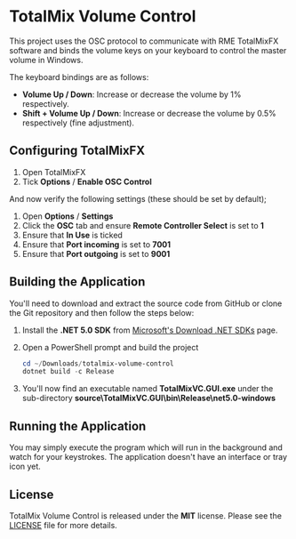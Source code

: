 # TotalMix Volume Control

This project uses the OSC protocol to communicate with RME TotalMixFX software and binds
the volume keys on your keyboard to control the master volume in Windows.

The keyboard bindings are as follows:

* **Volume Up / Down**: Increase or decrease the volume by 1% respectively.
* **Shift + Volume Up / Down**: Increase or decrease the volume by 0.5% respectively
  (fine adjustment).

## Configuring TotalMixFX

1. Open TotalMixFX
2. Tick **Options** / **Enable OSC Control**

And now verify the following settings (these should be set by default);

1. Open **Options** / **Settings**
2. Click the **OSC** tab and ensure **Remote Controller Select** is set to **1**
3. Ensure that **In Use** is ticked
4. Ensure that **Port incoming** is set to **7001**
5. Ensure that **Port outgoing** is set to **9001**

## Building the Application

You'll need to download and extract the source code from GitHub or clone the Git repository
and then follow the steps below:

1. Install the **.NET 5.0 SDK** from
   [Microsoft's Download .NET SDKs](https://dotnet.microsoft.com/download/visual-studio-sdks)
   page.
2. Open a PowerShell prompt and build the project

    ```powershell
    cd ~/Downloads/totalmix-volume-control
    dotnet build -c Release
    ```

3. You'll now find an executable named **TotalMixVC.GUI.exe** under the sub-directory
   **source\TotalMixVC.GUI\bin\Release\net5.0-windows** 

## Running the Application

You may simply execute the program which will run in the background and watch for your keystrokes.
The application doesn't have an interface or tray icon yet.

## License

TotalMix Volume Control is released under the **MIT** license. Please see the
[LICENSE](https://github.com/fgimian/totalmix-volume-control/blob/main/LICENSE) file for more
details.
